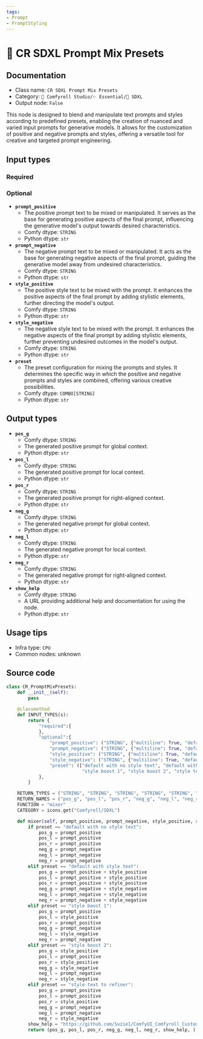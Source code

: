 ```yaml
---
tags:
- Prompt
- PromptStyling
---
```


# 🌟 CR SDXL Prompt Mix Presets
## Documentation
- Class name: `CR SDXL Prompt Mix Presets`
- Category: `🧩 Comfyroll Studio/✨ Essential/🌟 SDXL`
- Output node: `False`

This node is designed to blend and manipulate text prompts and styles according to predefined presets, enabling the creation of nuanced and varied input prompts for generative models. It allows for the customization of positive and negative prompts and styles, offering a versatile tool for creative and targeted prompt engineering.
## Input types
### Required
### Optional
- **`prompt_positive`**
    - The positive prompt text to be mixed or manipulated. It serves as the base for generating positive aspects of the final prompt, influencing the generative model's output towards desired characteristics.
    - Comfy dtype: `STRING`
    - Python dtype: `str`
- **`prompt_negative`**
    - The negative prompt text to be mixed or manipulated. It acts as the base for generating negative aspects of the final prompt, guiding the generative model away from undesired characteristics.
    - Comfy dtype: `STRING`
    - Python dtype: `str`
- **`style_positive`**
    - The positive style text to be mixed with the prompt. It enhances the positive aspects of the final prompt by adding stylistic elements, further directing the model's output.
    - Comfy dtype: `STRING`
    - Python dtype: `str`
- **`style_negative`**
    - The negative style text to be mixed with the prompt. It enhances the negative aspects of the final prompt by adding stylistic elements, further preventing undesired outcomes in the model's output.
    - Comfy dtype: `STRING`
    - Python dtype: `str`
- **`preset`**
    - The preset configuration for mixing the prompts and styles. It determines the specific way in which the positive and negative prompts and styles are combined, offering various creative possibilities.
    - Comfy dtype: `COMBO[STRING]`
    - Python dtype: `str`
## Output types
- **`pos_g`**
    - Comfy dtype: `STRING`
    - The generated positive prompt for global context.
    - Python dtype: `str`
- **`pos_l`**
    - Comfy dtype: `STRING`
    - The generated positive prompt for local context.
    - Python dtype: `str`
- **`pos_r`**
    - Comfy dtype: `STRING`
    - The generated positive prompt for right-aligned context.
    - Python dtype: `str`
- **`neg_g`**
    - Comfy dtype: `STRING`
    - The generated negative prompt for global context.
    - Python dtype: `str`
- **`neg_l`**
    - Comfy dtype: `STRING`
    - The generated negative prompt for local context.
    - Python dtype: `str`
- **`neg_r`**
    - Comfy dtype: `STRING`
    - The generated negative prompt for right-aligned context.
    - Python dtype: `str`
- **`show_help`**
    - Comfy dtype: `STRING`
    - A URL providing additional help and documentation for using the node.
    - Python dtype: `str`
## Usage tips
- Infra type: `CPU`
- Common nodes: unknown


## Source code
```python
class CR_PromptMixPresets:
    def __init__(self):
        pass

    @classmethod        
    def INPUT_TYPES(s):
        return {
            "required":{
            },
            "optional":{
                "prompt_positive": ("STRING", {"multiline": True, "default": "prompt_pos"}),
                "prompt_negative": ("STRING", {"multiline": True, "default": "prompt_neg"}),
                "style_positive": ("STRING", {"multiline": True, "default": "style_pos"}),
                "style_negative": ("STRING", {"multiline": True, "default": "style_neg"}),
                "preset": (["default with no style text", "default with style text",
                            "style boost 1", "style boost 2", "style text to refiner"],),
            },
        }

    RETURN_TYPES = ("STRING", "STRING", "STRING", "STRING", "STRING", "STRING", "STRING", )
    RETURN_NAMES = ("pos_g", "pos_l", "pos_r", "neg_g", "neg_l", "neg_r", "show_help", )
    FUNCTION = "mixer"
    CATEGORY = icons.get("Comfyroll/SDXL")

    def mixer(self, prompt_positive, prompt_negative, style_positive, style_negative, preset):
        if preset == "default with no style text":
            pos_g = prompt_positive
            pos_l = prompt_positive
            pos_r = prompt_positive
            neg_g = prompt_negative
            neg_l = prompt_negative
            neg_r = prompt_negative
        elif preset == "default with style text":
            pos_g = prompt_positive + style_positive
            pos_l = prompt_positive + style_positive
            pos_r = prompt_positive + style_positive
            neg_g = prompt_negative + style_negative
            neg_l = prompt_negative + style_negative
            neg_r = prompt_negative + style_negative
        elif preset == "style boost 1":
            pos_g = prompt_positive
            pos_l = style_positive
            pos_r = prompt_positive
            neg_g = prompt_negative
            neg_l = style_negative
            neg_r = prompt_negative
        elif preset == "style boost 2":
            pos_g = style_positive
            pos_l = prompt_positive
            pos_r = style_positive
            neg_g = style_negative
            neg_l = prompt_negative
            neg_r = style_negative
        elif preset == "style text to refiner":
            pos_g = prompt_positive
            pos_l = prompt_positive
            pos_r = style_positive
            neg_g = prompt_negative
            neg_l = prompt_negative
            neg_r = style_negative
        show_help = "https://github.com/Suzie1/ComfyUI_Comfyroll_CustomNodes/wiki/SDXL-Nodes#cr-sdxl-prompt-mix-presets"            
        return (pos_g, pos_l, pos_r, neg_g, neg_l, neg_r, show_help, )

```
